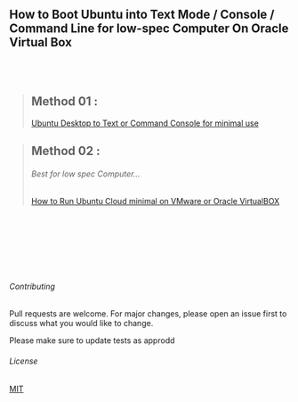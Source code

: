 ## How to Boot Ubuntu into Text Mode / Console / Command Line for low-spec Computer On Oracle Virtual Box
<br />
<br />

> ## Method 01 : 
> [Ubuntu Desktop to Text or Command Console for minimal use](https://github.com/shamim4s/linux-guide/blob/master/Ubuntu-Desktop-to-Text-or-Command-Console-for-minimal-use.md)

> ## Method 02 :
> ###### Best for low spec Computer...
> [How to Run Ubuntu Cloud minimal on VMware or Oracle VirtualBOX](https://github.com/shamim4s/linux-guide/blob/master/Ubuntu-Cloud-for-oracle-virtualBox.md)
<br />
<br />



<br />



<br />



<br />



<br />


###### Contributing
Pull requests are welcome. For major changes, please open an issue first to discuss what you would like to change.

Please make sure to update tests as approdd

###### License
[MIT](https://choosealicense.com/licenses/mit/)